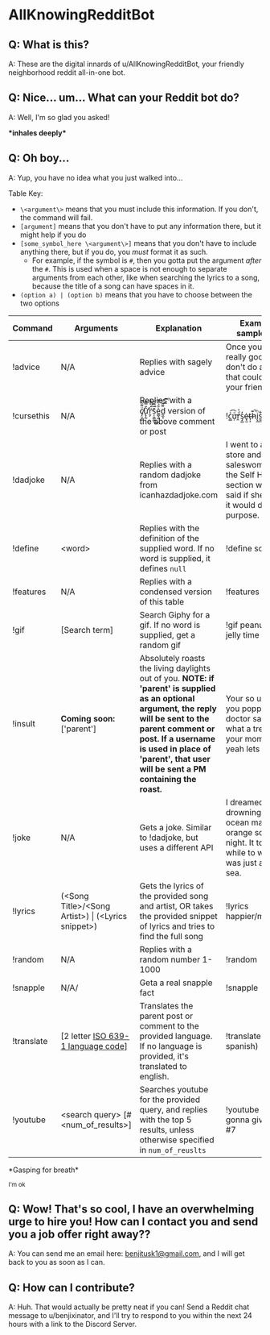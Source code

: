 # AllKnowingRedditBot
## Q: What is this?
A: These are the digital innards of u/AllKnowingRedditBot, your friendly neighborhood reddit all-in-one bot.
## Q: Nice... um... What can your Reddit bot do?
A: Well, I'm so glad you asked!

**\*inhales deeply\***
## Q: Oh boy...
A: Yup, you have no idea what you just walked into...

Table Key:
* `\<argument\>` means that you must include this information. If you don't, the command will fail.
* `[argument]` means that you don't have to put any information there, but it might help if you do
* `[some_symbol_here \<argument\>]` means that you don't have to include anything there, but if you do, you *must* format it as such.
    * For example, if the symbol is `#`, then you gotta put the argument _after_ the `#`. This is used when a space is not enough to separate arguments from each other, like when searching the lyrics to a song, because the title of a song can have spaces in it.
* `(option a) | (option b)` means that you have to choose between the two options

Command|Arguments|Explanation|Example (or sample reply)
-|-|-|-
!advice|N/A|Replies with sagely advice|Once you find a really good friend don't do anything that could mess up your friendship.
!cursethis|N/A|Replies with a c̸̡̤͓̠ͧ͌̂͠ư̢̛̝̫̂̄̿͡r̮̗̈́ͧ̈̕̕͢͝ș̹͚̻̆́̅̄͜e͇͉͖̍̃́ͭ͘͞d̰̼͓͌̃ͨ͟͡͞ version of the above comment or post|!c̻ͯ͡u̹ͦ͢r̯ͩ͐s̡͖̓ė͓̫t̶̩͕h̷͊̚i̢̼ͪs͍̲͋
!dadjoke|N/A|Replies with a random dadjoke from icanhazdadjoke.com|I went to a book store and asked the saleswoman where the Self Help section was, she said if she told me it would defeat the purpose.
!define|\<word\>|Replies with the definition of the supplied word. If no word is supplied, it defines `null`|!define something
!features|N/A|Replies with a condensed version of this table|!features
!gif|[Search term]|Search Giphy for a gif. If no word is supplied, get a random gif|!gif peanut butter jelly time
!insult|**Coming soon:** ['parent']|Absolutely roasts the living daylights out of you. **NOTE: if 'parent' is supplied as an optional argument, the reply will be sent to the parent comment or post. If a username is used in place of 'parent', that user will be sent a PM containing the roast.**|Your so ugly when you popped out the doctor said aww what a treasure and your mom said yeah lets bury it.
!joke|N/A|Gets a joke. Similar to !dadjoke, but uses a different API| I dreamed about drowning in an ocean made out of orange soda last night. It took me a while to work out it was just a Fanta sea.
!lyrics|(\<Song Title\>/\<Song Artist\>) \| (\<Lyrics snippet\>) |Gets the lyrics of the provided song and artist, OR takes the provided snippet of lyrics and tries to find the full song |!lyrics happier/marshmello
!random|N/A|Replies with a random number 1-1000|!random
!snapple|N/A/|Geta a real snapple fact|!snapple
!translate|[2 letter [ISO 639-1 language code](https://en.wikipedia.org/wiki/List_of_ISO_639-1_codes)]|Translates the parent post or comment to the provided language. If no language is provided, it's translated to english.|!translate es (for spanish)
!youtube|\<search query\> [#\<num_of_results\>]|Searches youtube for the provided query, and replies with the top 5 results, unless otherwise specified in `num_of_reuslts`|!youtube never gonna give you up #7

\*Gasping for breath\*

<sup>I'm ok</sup>

## Q: Wow! That's so cool, I have an overwhelming urge to hire you! How can I contact you and send you a job offer right away??
A: You can send me an email here: benjitusk1@gmail.com, and I will get back to you as soon as I can.

## Q: How can I contribute?
A: Huh. That would actually be pretty neat if you can! Send a Reddit chat message to u/benjixinator, and I'll try to respond to you within the next 24 hours with a link to the Discord Server.
